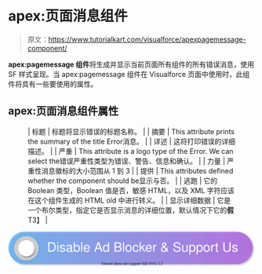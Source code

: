 # apex:页面消息组件

> 原文：<https://www.tutorialkart.com/visualforce/apexpagemessage-component/>

**apex:pagemessage 组件**将生成并显示当前页面所有组件的所有错误消息，使用 SF 样式呈现。当 apex:pagemessage 组件在 Visualforce 页面中使用时，此组件将具有一些要使用的属性。

## apex:页面消息组件属性

<figure class="wp-block-table">

| 标题 | 标题将显示错误的标题名称。 |
| 摘要 | This attribute prints the summary of the title Error消息。 |
| 详述 | 这将打印错误的详细描述。 |
| 严重 | This attribute is a logo type of the Error. We can select the错误严重性类型为错误、警告、信息和确认。 |
| 力量 | 严重性消息徽标的大小范围从 1 到 3 |
| 提供 | This attributes defined whether the component should be显示与否。 |
| 逃跑 | 它的 Boolean 类型，Boolean 值是否，敏感 HTML，以及 XML 字符应该在这个组件生成的 HTML old 中进行转义。 |
| 显示详细数据 | 它是一个布尔类型，指定它是否显示消息的详细位置，默认情况下它的**假**T3】 |

</figure>

[![](img/925da31b32d6bc3827932f6c8afb11bb.png)](https://www.tutorialkart.com/)